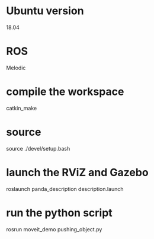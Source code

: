 # Ubuntu version
18.04

# ROS
Melodic

# compile the workspace
catkin_make

# source
source ./devel/setup.bash

# launch the RViZ and Gazebo
roslaunch panda_description description.launch

# run the python script
rosrun moveit_demo pushing_object.py
